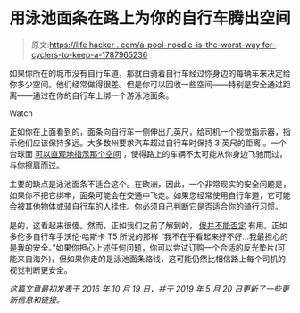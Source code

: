 # 用泳池面条在路上为你的自行车腾出空间

> 原文:[https://life hacker . com/a-pool-noodle-is-the-worst-way for-cyclers-to-keep-a-1787965236](https://lifehacker.com/a-pool-noodle-isnt-the-worst-way-for-cyclists-to-keep-a-1787965236)

如果你所在的城市没有自行车道，那就由骑着自行车经过你身边的每辆车来决定给你多少空间。他们经常做得很差。但是你可以回收一些空间——特别是安全通过距离——通过在你的自行车上绑一个游泳池面条。

Watch

正如你在上面看到的，面条向自行车一侧伸出几英尺，给司机一个视觉指示器，指示他们应该保持多远。大多数州要求汽车超过自行车时保持 3 英尺的距离 。一个台球面 [可以直观地指示那个空间](https://qz.com/1620913/the-best-cycling-hack-is-a-pool-noodle/) ，使得路上的车辆不太可能从你身边飞驰而过，与你擦肩而过。

主要的缺点是泳池面条不适合这个。在欧洲，因此，一个非常现实的安全问题是，如果你不把它绑牢，面条可能会在交通中飞走。如果您经常使用自行车道，它可能会被其他物体或骑自行车的人挂住。你必须自己判断它是否适合你的骑行习惯。

是的，这看起来很傻。然而，正如我们之前了解到的， [傻并不能否定](http://lifehacker.com/6-silly-but-clever-uses-for-pool-noodles-1152490566#_ga=1.97250271.1347662518.1465819317) 有用。正如多伦多自行车手沃伦·哈斯卡 T5 所说的那样 “我不在乎看起来好不好...我最担心的是我的安全。”如果你担心上述任何问题，你可以尝试订购一个合适的反光垫片(可能来自海外)，但如果你走的是泳池面条路线，这可能仍然比相信路上每个司机的视觉判断更安全。

*这篇文章最初发表于 2016 年 10 月 19 日，并于 2019 年 5 月 20 日更新了一些更新信息和链接。*